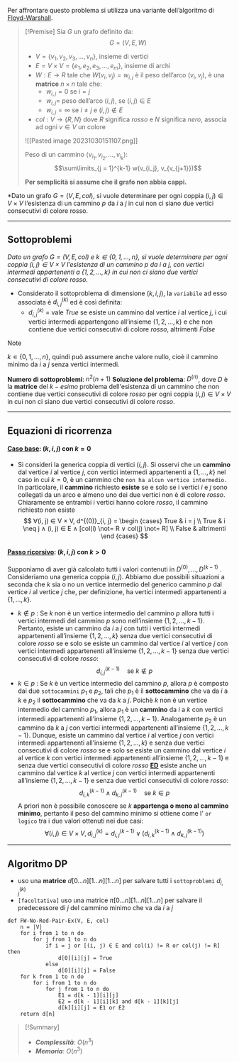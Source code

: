 Per affrontare questo problema si utilizza una variante dell’algoritmo di [Floyd-Warshall](obsidian://open?vault=obsidian-git-sync&file=Analisi%20e%20Progetto%20di%20Algoritmi%2F2.%20%F0%9F%93%8A%20Grafi%2F0.%20Floyd-Warshall).

>[!Premise]
>Sia $G$ un grafo definito da:
>$$G = (V, E, W)$$
>- $V = \{v_1, v_2, v_3, …, v_n\}$, insieme di vertici
>- $E = V × V = \{e_1, e_2, e_3, …, e_m\}$, insieme di archi
>- $W : E \rightarrow R$ tale che $W(v_i ,v_j) = w_{i,j}$ è il peso dell’arco $(v_i ,v_j)$, è una **matrice** $n×n$ tale che:
>	- $w_{i,j} = 0$ se $i = j$
>	- $w_{i,j} =$ peso dell’arco $(i,j)$, se $(i,j) ∈ E$
>	- $w_{i,j} = ∞$ se $i \neq j$ e $(i,j) ∉ E$
>- $col : V \rightarrow \{R, N\}$ dove $R$ significa $rosso$ e $N$ significa $nero$, associa ad ogni $v ∈ V$ un colore
>
>![[Pasted image 20231030151107.png]]
>
>Peso di un cammino $⟨v_{i_1}, v_{i_2}, ..., v_{i_k}⟩$:
>$$\sum\limits_{j = 1}^{k-1} w(v_{i_j}, v_{v_{j+1}})$$
>
>**Per semplicità si assume che il grafo non abbia cappi.**

*Dato un grafo $G = (V, E, col)$, si vuole determinare per ogni coppia $(i, j) ∈ V × V$ l’esistenza di un cammino $p$ da $i$ a $j$ in cui non ci siano due vertici consecutivi di colore rosso.

---
## Sottoproblemi

*Dato un grafo $G = (V, E, col)$ e $k ∈ \{0, 1, . . . , n\}$, si vuole determinare per ogni coppia $(i, j) ∈ V × V$ l’esistenza di un cammino $p$ da $i$ a $j$, con vertici intermedi appartenenti a $\{1, 2, . . . , k\}$ in cui non ci siano due vertici consecutivi di colore $rosso$.* 

- Considerato il sottoproblema di dimensione $(k, i, j)$, la `variabile` ad esso associata è $d^{(k)}_{i, j}$ ed è così definita:
	- $d^{(k)}_{i, j}$ = vale $True$ se esiste un cammino dal vertice $i$ al vertice $j$, i cui vertici intermedi appartengono all’insieme $\{1, 2, . . . , k\}$ e che non contiene due vertici consecutivi di colore $rosso$, altrimenti $False$

>[!Note]
>$k ∊ \{0, 1, …, n\}$, quindi può assumere anche valore nullo, cioè il cammino minimo da $i$ a $j$ senza vertici intermedi.

**Numero di sottoproblemi**: $n^2(n+1)$
**Soluzione del problema**: $D^{(n)}$, dove $D$ è la **matrice** del $k-esimo$ problema dell'esistenza di un cammino che non contiene due vertici consecutivi di colore $rosso$ per ogni coppia $(i, j) ∈ V × V$ in cui non ci siano due vertici consecutivi di colore $rosso$.

---
## Equazioni di ricorrenza
#### <u>**Caso base**</u>: $(k, i, j)$ con $k = 0$
- Si consideri la generica coppia di vertici $(i, j)$. Si osservi che un **cammino** dal vertice $i$ al vertice $j$, con vertici intermedi appartenenti a $\{1, . . . , k\}$ nel caso in cui $k = 0$, è un cammino che `non ha alcun vertice intermedio.`
	In particolare, il **cammino** richiesto **esiste** se e solo se i vertici $i$ e $j$ sono collegati da un arco e almeno uno dei due vertici non è di colore $rosso$. Chiaramente se entrambi i vertici hanno colore $rosso$, il cammino richiesto non esiste
$$
∀(i, j) ∈ V × V, d^{(0)}_{i, j} = 
\begin {cases}
True & i = j \\
True & i \neq j ∧ (i, j) ∈ E ∧ [col(i) \not= R ∨ col(j) \not= R] \\
False & altrimenti
\end {cases}
$$

#### <u>**Passo ricorsivo**</u>: $(k, i, j)$ con $k > 0$
Supponiamo di aver già calcolato tutti i valori contenuti in $D^{(0)}, . . . , D^{(k−1)}$ . Consideriamo una generica coppia $(i, j)$. Abbiamo due possibili situazioni a seconda che $k$ sia o no un vertice intermedio del generico cammino $p$ dal vertice $i$ al vertice $j$ che, per definizione, ha vertici intermedi appartenenti a $\{1, . . . , k\}$.
- $k ∉ p$ :
	Se $k$ non è un vertice intermedio del cammino $p$ allora tutti i vertici intermedi del cammino $p$ sono nell’insieme $\{1, 2, . . . , k − 1\}$. Pertanto, esiste un cammino da $i$ a $j$ con tutti i vertici intermedi appartenenti all’insieme $\{1, 2, . . . , k\}$ senza due vertici consecutivi di colore $rosso$ se e solo se esiste un cammino dal vertice $i$ al vertice $j$ con vertici intermedi appartenenti all’insieme $\{1, 2, . . . , k − 1\}$ senza due vertici consecutivi di colore $rosso$: $$d^{(k−1)}_{i, j} \quad\text{se }  k ∉ p$$
- $k ∈ p$ :
	Se $k$ è un vertice intermedio del cammino $p$, allora $p$ è composto dai due `sottocammini` $p_1$ e $p_2$, tali che $p_1$ è il **sottocammino** che va da $i$ a $k$ e $p_2$ il **sottocammino** che va da $k$ a $j$.
	Poichè $k$ non è un vertice intermedio del cammino $p_1$, allora $p_1$ è un **cammino** da $i$ a $k$ con vertici intermedi appartenenti all’insieme $\{1, 2, . . . , k − 1\}$. 
	Analogamente $p_2$ è un cammino da $k$ a $j$ con vertici intermedi appartenenti all’insieme $\{1, 2, . . . , k −1\}$.
	Dunque, esiste un cammino dal vertice $i$ al vertice $j$ con vertici intermedi appartenenti all’insieme $\{1, 2, . . . , k\}$ e senza due vertici consecutivi di colore $rosso$ se e solo se esiste un cammino dal vertice $i$ al vertice $k$ con vertici intermedi appartenenti all’insieme $\{1, 2, . . . , k−1\}$ e senza due vertici consecutivi di colore $rosso$ <u>**ED**</u> esiste anche un cammino dal vertice $k$ al vertice $j$ con vertici intermedi appartenenti all’insieme $\{1, 2, . . . , k − 1\}$ e senza due vertici consecutivi di colore $rosso$: $$d^{(k−1)}_{i, k} \land d^{(k−1)}_{k, j} \quad\text{se }  k ∈ p$$
A priori non è possibile conoscere se $k$ **appartenga o meno al cammino minimo**, pertanto il peso del cammino minimo si ottiene come l' `or logico` tra i due valori ottenuti nei due casi: 
$$∀ (i, j) ∈ V × V, d^{(k)}_{i, j} = d^{(k−1)}_{i, j} \lor (d^{(k−1)}_{i, k} \land d^{(k−1)}_{k, j})$$

---
## Algoritmo DP

- uso una **matrice** $d[0...n][1...n][1...n]$ per salvare tutti i `sottoproblemi` $d^{(k)}_{i,j}$
- `[facoltativa]` uso una matrice $π[0...n][1...n][1...n]$ per salvare il predecessore di $j$ del cammino minimo che va da $i$ a $j$

``` Pseudocodice TI:"FW-No-Red-Pair-Ex" "FOLD"
def FW-No-Red-Pair-Ex(V, E, col) 
	n = |V|
	for i from 1 to n do
		for j from 1 to n do
			if i = j or [(i, j) ∈ E and col(i) != R or col(j) != R] then
				d[0][i][j] = True
			else
				d[0][i][j] = False
	for k from 1 to n do
		for i from 1 to n do
			for j from 1 to n do
				E1 = d[k - 1][i][j]
				E2 = d[k - 1][i][k] and d[k - 1][k][j]
				d[k][i][j] = E1 or E2
	return d[n]
```

> [!Summary]
> - ***Complessità***: $O(n^3)$
> - ***Memoria***: $O(n^3)$